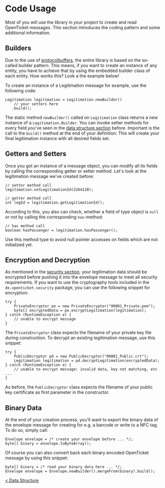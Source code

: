 # Code Usage

Most of you will use the library in your project to create and read OpenTicket messages. This section introduces 
the coding pattern and some additional information.

## Builders

Due to the use of [protocolbuffers](https://github.com/protocolbuffers/protobuf), the entire library is based on the so-called builder pattern. This means, if you want to create
an instance of any entity, you have to achieve that by using the embedded builder class of each entity.
How works this? Look a the example below!

To create an instance of a Legitimation message for example, use the following code:

```
Legitimation legitimation = Legitimation.newBuilder()
    // your setters here
   .build();
```

The static method `newBuilder()` called on `Legitimation` class returns a new instance of a `Legitimation.Builder`. You can
invoke setter methods for every field you've seen in the [data structure section](DATA_STRUCTURE.md) before. Important is the
call to the `build()` method at the end of your definition: This will create your final legitimation instance with all desired
fields set.

## Getters and Setters

Once you got an instance of a message object, you can modify all its fields by calling the corresponding
getter or setter method. Let's look at the legitimation message we've created before:

```
// setter method call
legitimation.setLegitimationId(2264120);

// getter method call
int legId = legitimation.getLegitimationId();
```

According to this, you also can check, whether a field of type object is `null` or not by calling the corresponding `has`-method:

```
// has method call
boolean hasPassenger = legitimation.hasPassenger();
```

Use this method type to avoid null pointer accesses on fields which are not initialized yet.

## Encryption and Decryption

As mentioned in the [security section](SECURITY.md), your legitimation data should be encrypted before pushing it into the envelope message
to meet all security requirements. If you want to use the cryptography tools included in the `de.openticket.security` package, you
can use the following snippet for encryption:

```
try {
    PrivateEncryptor pe = new PrivateEncryptor("00001_Private.pem");
    byte[] encryptedData = pe.encryptLegitimation(legitimation);
} catch (RuntimeException e) {
    // unable to encrypt message
}
```

The `PrivateEncryptor` class expects the filename of your private key file during construction. To decrypt an existing
legitimation message, use this snippet:

```
try {
    PublicDecryptor pd = new PublicDecryptor("00001_Public.crt");
    Legitimation legitimation = pd.decryptLegitimation(encryptedData);
} catch (RuntimeException e) {
    // unable to encrypt message: invalid data, key not matching, etc ...
}
```

As before, the `PublicDecryptor` class expects the filename of your public key certificate as first parameter
in the constructor.

## Binary Data

At the end of your creation process, you'll want to export the binary data of the envelope message for creating
for e.g. a barcode or write to a NFC tag. To do so, simply call:

```
Envelope envelope = /* create your envelope before ... */;
byte[] binary = envelope.toByteArray();
```

Of course you can also convert back each binary encoded OpenTicket message by using this snippet:

```
byte[] binary = /* read your binary data here ... */;
Envelope envelope = Envelope.newBuilder().mergeFrom(binary).build();
```

[< Data Structure](DATA_STRUCTURE.md)
